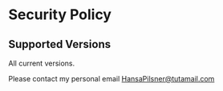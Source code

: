 # Security Policy

## Supported Versions
All current versions.

Please contact my personal email HansaPilsner@tutamail.com
